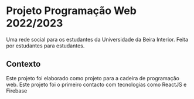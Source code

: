 # Projeto Programação Web 2022/2023

Uma rede social para os estudantes da Universidade da Beira Interior. 
Feita por estudantes para estudantes.

## Contexto

Este projeto foi elaborado como projeto para a cadeira de programação web. Este projeto foi o primeiro contacto com tecnologias como ReactJS e Firebase
